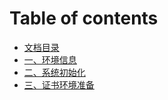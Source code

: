 # Table of contents

* [文档目录](README.md)
* [一、环境信息](untitled-1.md)
* [二、系统初始化](er-xi-tong-chu-shi-hua.md)
* [三、证书环境准备](untitled.md)

